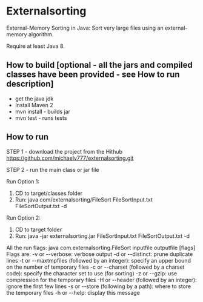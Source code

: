 Externalsorting
==========================================================
External-Memory Sorting in Java: 
Sort very large files using an external-memory algorithm.

Require at least Java 8. 


How to build [optional - all the jars and compiled classes have been provided - see How to run description]
-----------------

- get the java jdk
- Install Maven 2
- mvn install - builds jar
- mvn test - runs tests

How to run
-----------------
STEP 1 - download the project from the Hithub
https://github.com/michaelv777/externalsorting.git

STEP 2 - run the main class or jar file
 
Run Option 1:
1. CD to target/classes folder
2. Run: java com/externalsorting/FileSort FileSortInput.txt FileSortOutput.txt -d

Run Option 2:
1. CD to target folder
2. Run: java -jar externalsorting.jar FileSortInput.txt FileSortOutput.txt -d   

All the run flags:
java com.externalsorting.FileSort inputfile outputfile [flags]
Flags are:
-v or --verbose: verbose output
-d or --distinct: prune duplicate lines
-t or --maxtmpfiles (followed by an integer): specify an upper bound on the number of temporary files
-c or --charset (followed by a charset code): specify the character set to use (for sorting)
-z or --gzip: use compression for the temporary files
-H or --header (followed by an integer): ignore the first few lines
-s or --store (following by a path): where to store the temporary files
-h or --help: display this message